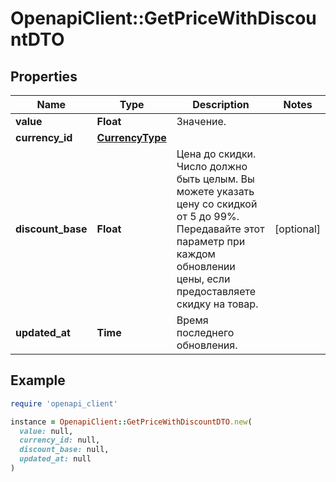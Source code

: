 # OpenapiClient::GetPriceWithDiscountDTO

## Properties

| Name | Type | Description | Notes |
| ---- | ---- | ----------- | ----- |
| **value** | **Float** | Значение. |  |
| **currency_id** | [**CurrencyType**](CurrencyType.md) |  |  |
| **discount_base** | **Float** | Цена до скидки.  Число должно быть целым. Вы можете указать цену со скидкой от 5 до 99%.  Передавайте этот параметр при каждом обновлении цены, если предоставляете скидку на товар.  | [optional] |
| **updated_at** | **Time** | Время последнего обновления. |  |

## Example

```ruby
require 'openapi_client'

instance = OpenapiClient::GetPriceWithDiscountDTO.new(
  value: null,
  currency_id: null,
  discount_base: null,
  updated_at: null
)
```

